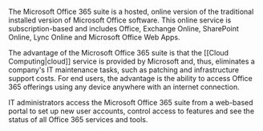 The Microsoft Office 365 suite is a hosted, online version of the traditional installed version of Microsoft Office software. This online service is subscription-based and includes Office, Exchange Online, SharePoint Online, Lync Online and Microsoft Office Web Apps.

The advantage of the Microsoft Office 365 suite is that the [[Cloud Computing|cloud]] service is provided by Microsoft and, thus, eliminates a company's IT maintenance tasks, such as patching and infrastructure support costs. For end users, the advantage is the ability to access Office 365 offerings using any device anywhere with an internet connection.

IT administrators access the Microsoft Office 365 suite from a web-based portal to set up new user accounts, control access to features and see the status of all Office 365 services and tools.